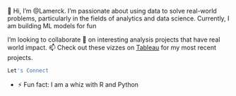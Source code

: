 👋 Hi, I’m @Lamerck.
I’m passionate about using data to solve real-world problems, particularly in the fields of analytics and data science.
Currently, I am building  ML models for fun

I’m looking to collaborate 🤝 on interesting analysis projects that have real world impact.
📫 Check out these vizzes on [Tableau](https://public.tableau.com/app/profile/lamerck.kavuma/vizzes) for my most recent projects.

```SQL
Let's Connect
```
- ⚡ Fun fact: I am a whiz with R and Python


<!---
Lamerck/Lamerck is a ✨ special ✨ repository because its `README.md` (this file) appears on your GitHub profile.
You can click the Preview link to take a look at your changes.
--->
